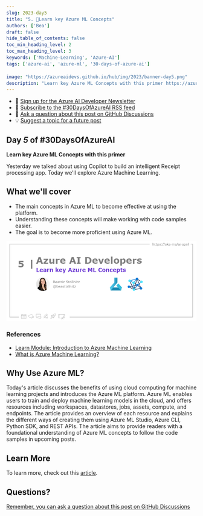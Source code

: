 ```yaml
---
slug: 2023-day5
title: "5. 🏁Learn key Azure ML Concepts"
authors: ['Bea']
draft: false
hide_table_of_contents: false
toc_min_heading_level: 2
toc_max_heading_level: 3
keywords: ['Machine-Learning', 'Azure-AI']
tags: ['azure-ai', 'azure-ml', '30-days-of-azure-ai']

image: "https://azureaidevs.github.io/hub/img/2023/banner-day5.png"
description: "Learn key Azure ML Concepts with this primer https://azureaidevs.github.io/hub/blog/2023-day5 #30DaysOfAzureAI #AzureAiDevs #AI #AzureML"
---
```


<head>

  <meta property="og:url" content="https://azureaidevs.github.io/hub/blog/2023-day5" />
  <meta property="og:title" content="Learn key Azure ML Concepts" />
  <meta property="og:description" content="Learn key Azure ML Concepts with this primer https://azureaidevs.github.io/hub/blog/2023-day5 #30DaysOfAzureAI #AzureAiDevs #AI #AzureML" />
  <meta property="og:image" content="https://azureaidevs.github.io/hub/img/2023/banner-day5.png" />
  <meta property="og:type" content="article" />
  <meta property="og:site_name" content="Azure AI Developer" />
  

  <link rel="canonical" href="https://bea.stollnitz.com/blog/aml-introduction/"  />

</head>

- 📧 [Sign up for the Azure AI Developer Newsletter](https://aka.ms/azure-ai-dev-newsletter)
- 📰 [Subscribe to the #30DaysOfAzureAI RSS feed](https://azureaidevs.github.io/hub/blog/rss.xml)
- 📌 [Ask a question about this post on GitHub Discussions](https://github.com/AzureAiDevs/hub/discussions/categories/5-learn-key-azure-ml-concepts)
- 💡 [Suggest a topic for a future post](https://github.com/AzureAiDevs/hub/discussions/categories/call-for-content)

## Day _5_ of #30DaysOfAzureAI

<!-- README
The following description is also used for the tweet. So it should be action oriented and grab attention 
If you update the description, please update the description: in the frontmatter as well.
-->

**Learn key Azure ML Concepts with this primer**

<!-- README
The following is the intro to the post. It should be a short teaser for the post.
-->

Yesterday we talked about using Copilot to build an intelligent Receipt processing app. Today we'll explore Azure Machine Learning.

## What we'll cover

<!-- README
The following list is the main points of the post. There should be 3-4 main points.
 -->


- The main concepts in Azure ML to become effective at using the platform. 
- Understanding these concepts will make working with code samples easier. 
- The goal is to become more proficient using Azure ML.

<!-- 
- Main point 1
- Main point 2
- Main point 3 
- Main point 4
-->

![Image banner for day 5](./../../../static/img/2023/banner-day5.png)

<!-- README
Add or update a list relevant references here. These could be links to other blog posts, Microsoft Learn Module, videos, or other resources.
-->


### References

- [Learn Module: Introduction to Azure Machine Learning](https://learn.microsoft.com/training/modules/intro-to-azure-ml?WT.mc_id=aiml-89446-dglover)
- [What is Azure Machine Learning?](https://learn.microsoft.com/azure/machine-learning/overview-what-is-azure-machine-learning?WT.mc_id=aiml-89446-dglover)


<!-- README
The following is the body of the post. It should be an overview of the post that you are referencing.
See the Learn More section, if you supplied a canonical link, then will be displayed here.
-->


## Why Use Azure ML?

Today's article discusses the benefits of using cloud computing for machine learning projects and introduces the Azure ML platform. Azure ML enables users to train and deploy machine learning models in the cloud, and offers resources including workspaces, datastores, jobs, assets, compute, and endpoints. The article provides an overview of each resource and explains the different ways of creating them using Azure ML Studio, Azure CLI, Python SDK, and REST APIs. The article aims to provide readers with a foundational understanding of Azure ML concepts to follow the code samples in upcoming posts.

## Learn More

To learn more, check out this [article](https://bea.stollnitz.com/blog/aml-introduction/).


## Questions?

[Remember, you can ask a question about this post on GitHub Discussions](https://github.com/AzureAiDevs/Discussions/discussions/categories/5-learn-key-azure-ml-concepts)
